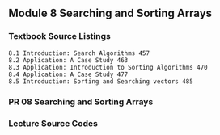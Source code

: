 Module 8 Searching and Sorting Arrays
-------------------------------------------
### Textbook Source Listings
    8.1 Introduction: Search Algorithms 457
    8.2 Application: A Case Study 463
    8.3 Application: Introduction to Sorting Algorithms 470
    8.4 Application: A Case Study 477
    8.5 Introduction: Sorting and Searching vectors 485 

### PR 08 Searching and Sorting Arrays


### Lecture Source Codes